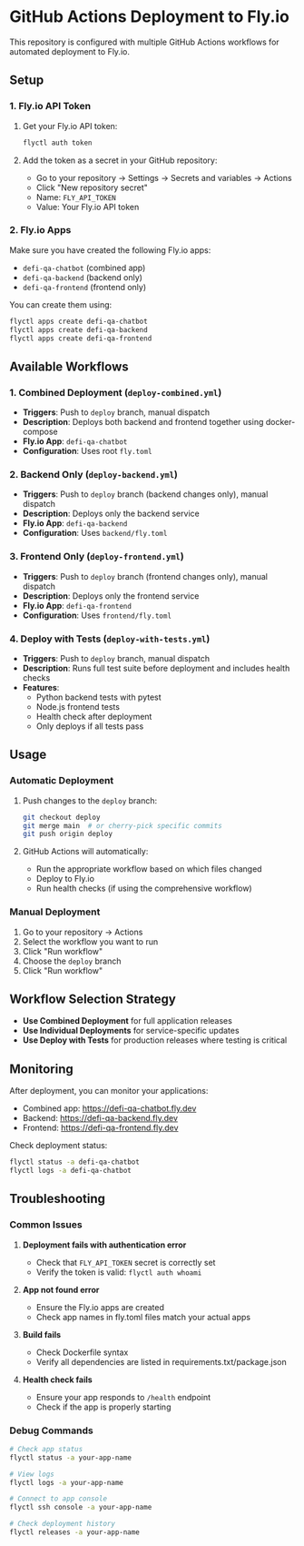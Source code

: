 # GitHub Actions Deployment to Fly.io

This repository is configured with multiple GitHub Actions workflows for automated deployment to Fly.io.

## Setup

### 1. Fly.io API Token

1. Get your Fly.io API token:
   ```bash
   flyctl auth token
   ```

2. Add the token as a secret in your GitHub repository:
   - Go to your repository → Settings → Secrets and variables → Actions
   - Click "New repository secret"
   - Name: `FLY_API_TOKEN`
   - Value: Your Fly.io API token

### 2. Fly.io Apps

Make sure you have created the following Fly.io apps:
- `defi-qa-chatbot` (combined app)
- `defi-qa-backend` (backend only)
- `defi-qa-frontend` (frontend only)

You can create them using:
```bash
flyctl apps create defi-qa-chatbot
flyctl apps create defi-qa-backend
flyctl apps create defi-qa-frontend
```

## Available Workflows

### 1. Combined Deployment (`deploy-combined.yml`)
- **Triggers**: Push to `deploy` branch, manual dispatch
- **Description**: Deploys both backend and frontend together using docker-compose
- **Fly.io App**: `defi-qa-chatbot`
- **Configuration**: Uses root `fly.toml`

### 2. Backend Only (`deploy-backend.yml`)
- **Triggers**: Push to `deploy` branch (backend changes only), manual dispatch
- **Description**: Deploys only the backend service
- **Fly.io App**: `defi-qa-backend`
- **Configuration**: Uses `backend/fly.toml`

### 3. Frontend Only (`deploy-frontend.yml`)
- **Triggers**: Push to `deploy` branch (frontend changes only), manual dispatch
- **Description**: Deploys only the frontend service
- **Fly.io App**: `defi-qa-frontend`
- **Configuration**: Uses `frontend/fly.toml`

### 4. Deploy with Tests (`deploy-with-tests.yml`)
- **Triggers**: Push to `deploy` branch, manual dispatch
- **Description**: Runs full test suite before deployment and includes health checks
- **Features**:
  - Python backend tests with pytest
  - Node.js frontend tests
  - Health check after deployment
  - Only deploys if all tests pass

## Usage

### Automatic Deployment
1. Push changes to the `deploy` branch:
   ```bash
   git checkout deploy
   git merge main  # or cherry-pick specific commits
   git push origin deploy
   ```

2. GitHub Actions will automatically:
   - Run the appropriate workflow based on which files changed
   - Deploy to Fly.io
   - Run health checks (if using the comprehensive workflow)

### Manual Deployment
1. Go to your repository → Actions
2. Select the workflow you want to run
3. Click "Run workflow"
4. Choose the `deploy` branch
5. Click "Run workflow"

## Workflow Selection Strategy

- **Use Combined Deployment** for full application releases
- **Use Individual Deployments** for service-specific updates
- **Use Deploy with Tests** for production releases where testing is critical

## Monitoring

After deployment, you can monitor your applications:
- Combined app: https://defi-qa-chatbot.fly.dev
- Backend: https://defi-qa-backend.fly.dev
- Frontend: https://defi-qa-frontend.fly.dev

Check deployment status:
```bash
flyctl status -a defi-qa-chatbot
flyctl logs -a defi-qa-chatbot
```

## Troubleshooting

### Common Issues

1. **Deployment fails with authentication error**
   - Check that `FLY_API_TOKEN` secret is correctly set
   - Verify the token is valid: `flyctl auth whoami`

2. **App not found error**
   - Ensure the Fly.io apps are created
   - Check app names in fly.toml files match your actual apps

3. **Build fails**
   - Check Dockerfile syntax
   - Verify all dependencies are listed in requirements.txt/package.json

4. **Health check fails**
   - Ensure your app responds to `/health` endpoint
   - Check if the app is properly starting

### Debug Commands

```bash
# Check app status
flyctl status -a your-app-name

# View logs
flyctl logs -a your-app-name

# Connect to app console
flyctl ssh console -a your-app-name

# Check deployment history
flyctl releases -a your-app-name
``` 